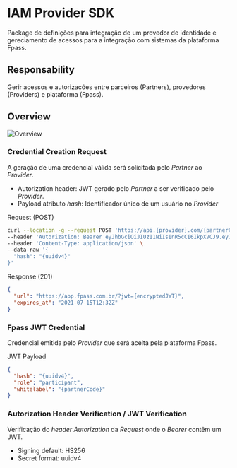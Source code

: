# IAM Provider SDK
Package de definições para integração de um provedor de identidade e gereciamento de acessos para a integração com sistemas da plataforma Fpass.

## Responsability
Gerir acessos e autorizações entre parceiros (Partners), provedores (Providers) e plataforma (Fpass).

## Overview
![Overview](https://www.plantuml.com/plantuml/proxy?cache=no&src=https://raw.githubusercontent.com/Holding-Fpass/iam-provider-sdk/main/uml/iam-overview.iuml?token=ABGVBYAYCFXDLCCHWLISPWTA6DTQW)

### Credential Creation Request
A geração de uma credencial válida será solicitada pelo _Partner_ ao _Provider_.
- Autorization header: JWT gerado pelo _Partner_ a ser verificado pelo _Provider_.
- Payload atributo _hash_: Identificador único de um usuário no _Provider_

Request (POST)
```sh
curl --location -g --request POST 'https://api.{provider}.com/{partnerCode}/jwt**' \
--header 'Autorization: Bearer eyJhbGciOiJIUzI1NiIsInR5cCI6IkpXVCJ9.eyJoYXNoIjoie3V1aWR2NH0ifQ.TLbn1su7hWUVHADW3Qe1e6KvTAx0ravL3wuE5TIxvUE' \
--header 'Content-Type: application/json' \
--data-raw '{
  "hash": "{uuidv4}"
}'
```

Response (201)
```json
{
  "url": "https://app.fpass.com.br/?jwt={encryptedJWT}",
  "expires_at": "2021-07-15T12:32Z"
}
```

### Fpass JWT Credential
Credencial emitida pelo _Provider_ que será aceita pela plataforma Fpass.

JWT Payload
```json
{
  "hash": "{uuidv4}",
  "role": "participant",
  "whitelabel": "{partnerCode}"
}
```

### Autorization Header Verification / JWT Verification
Verificação do _header_ _Autorization_ da _Request_ onde o _Bearer_ contêm um JWT.
- Signing default: HS256
- Secret format: uuidv4